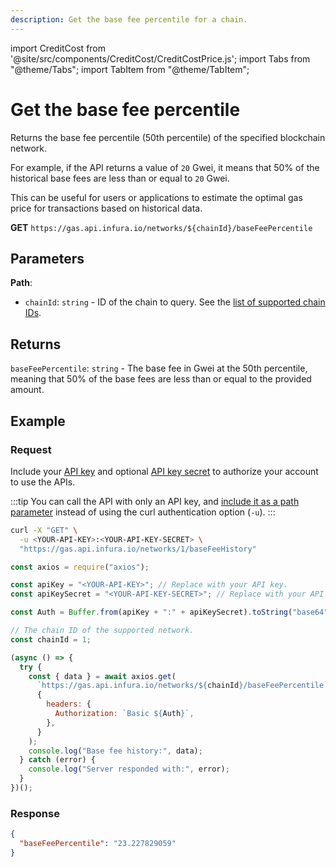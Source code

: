```yaml
---
description: Get the base fee percentile for a chain.
---
```


import CreditCost from '@site/src/components/CreditCost/CreditCostPrice.js';
import Tabs from "@theme/Tabs";
import TabItem from "@theme/TabItem";

# Get the base fee percentile

Returns the base fee percentile (50th percentile) of the specified blockchain network. <CreditCost network="gasApi" method="baseFeePercentile" />

For example, if the API returns a value of `20` Gwei, it means that 50% of the historical base fees
are less than or equal to `20` Gwei.

This can be useful for users or applications to estimate the optimal gas price for transactions
based on historical data.

**GET** `https://gas.api.infura.io/networks/${chainId}/baseFeePercentile`

## Parameters

**Path**:

- `chainId`: `string` - ID of the chain to query.
  See the [list of supported chain IDs](../../../get-started/endpoints.md#gas-api).

## Returns

`baseFeePercentile`: `string` - The base fee in Gwei at the 50th percentile, meaning that 50% of the base fees are
less than or equal to the provided amount.

## Example

### Request

Include your [API key](/developer-tools/dashboard/get-started/create-api)
and optional [API key secret](/developer-tools/dashboard/how-to/secure-an-api/api-key-secret)
to authorize your account to use the APIs.

:::tip
You can call the API with only an API key, and [include it as a path parameter](../api-reference/index.md#supported-api-request-formats)
instead of using the curl authentication option (`-u`).
:::

<Tabs>
  <TabItem value="curl" label="curl" default >

```bash
curl -X "GET" \
  -u <YOUR-API-KEY>:<YOUR-API-KEY-SECRET> \
  "https://gas.api.infura.io/networks/1/baseFeeHistory"
```

  </TabItem>
  <TabItem value="JavaScript">

```javascript
const axios = require("axios");

const apiKey = "<YOUR-API-KEY>"; // Replace with your API key.
const apiKeySecret = "<YOUR-API-KEY-SECRET>"; // Replace with your API key secret.

const Auth = Buffer.from(apiKey + ":" + apiKeySecret).toString("base64");

// The chain ID of the supported network.
const chainId = 1;

(async () => {
  try {
    const { data } = await axios.get(
      `https://gas.api.infura.io/networks/${chainId}/baseFeePercentile`,
      {
        headers: {
          Authorization: `Basic ${Auth}`,
        },
      }
    );
    console.log("Base fee history:", data);
  } catch (error) {
    console.log("Server responded with:", error);
  }
})();
```

  </TabItem>
</Tabs>

### Response

```json
{
  "baseFeePercentile": "23.227829059"
}
```
